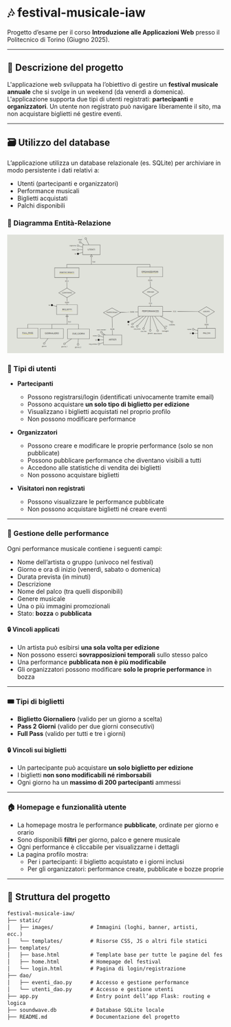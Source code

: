 # 🎶 festival-musicale-iaw

Progetto d’esame per il corso **Introduzione alle Applicazioni Web** presso il Politecnico di Torino (Giugno 2025).

---

## 📖 Descrizione del progetto

L'applicazione web sviluppata ha l’obiettivo di gestire un **festival musicale annuale** che si svolge in un weekend (da venerdì a domenica). L'applicazione supporta due tipi di utenti registrati: **partecipanti** e **organizzatori**. Un utente non registrato può navigare liberamente il sito, ma non acquistare biglietti né gestire eventi.

---

## 🗃️ Utilizzo del database

L’applicazione utilizza un database relazionale (es. SQLite) per archiviare in modo persistente i dati relativi a:

- Utenti (partecipanti e organizzatori)
- Performance musicali
- Biglietti acquistati
- Palchi disponibili

### 📝 Diagramma Entità-Relazione
![diagramma_er](/static/images/database_er.png)

### 👥 Tipi di utenti

- **Partecipanti**
  - Possono registrarsi/login (identificati univocamente tramite email)
  - Possono acquistare **un solo tipo di biglietto per edizione**
  - Visualizzano i biglietti acquistati nel proprio profilo
  - Non possono modificare performance

- **Organizzatori**
  - Possono creare e modificare le proprie performance (solo se non pubblicate)
  - Possono pubblicare performance che diventano visibili a tutti
  - Accedono alle statistiche di vendita dei biglietti
  - Non possono acquistare biglietti

- **Visitatori non registrati**
  - Possono visualizzare le performance pubblicate
  - Non possono acquistare biglietti né creare eventi

---

### 🎤 Gestione delle performance

Ogni performance musicale contiene i seguenti campi:

- Nome dell’artista o gruppo (univoco nel festival)
- Giorno e ora di inizio (venerdì, sabato o domenica)
- Durata prevista (in minuti)
- Descrizione
- Nome del palco (tra quelli disponibili)
- Genere musicale
- Una o più immagini promozionali
- Stato: **bozza** o **pubblicata**

#### 🔒 Vincoli applicati

- Un artista può esibirsi **una sola volta per edizione**
- Non possono esserci **sovrapposizioni temporali** sullo stesso palco
- Una performance **pubblicata non è più modificabile**
- Gli organizzatori possono modificare **solo le proprie performance** in bozza

---

### 🎟️ Tipi di biglietti

- **Biglietto Giornaliero** (valido per un giorno a scelta)
- **Pass 2 Giorni** (valido per due giorni consecutivi)
- **Full Pass** (valido per tutti e tre i giorni)

#### 🔒 Vincoli sui biglietti

- Un partecipante può acquistare **un solo biglietto per edizione**
- I biglietti **non sono modificabili né rimborsabili**
- Ogni giorno ha un **massimo di 200 partecipanti** ammessi

---

### 🏠 Homepage e funzionalità utente

- La homepage mostra le performance **pubblicate**, ordinate per giorno e orario
- Sono disponibili **filtri** per giorno, palco e genere musicale
- Ogni performance è cliccabile per visualizzarne i dettagli
- La pagina profilo mostra:
  - Per i partecipanti: il biglietto acquistato e i giorni inclusi
  - Per gli organizzatori: performance create, pubblicate e bozze proprie

---

## 📁 Struttura del progetto

`````text
festival-musicale-iaw/
├── static/
│   ├── images/            # Immagini (loghi, banner, artisti,                                     ecc.)
│   └── templates/         # Risorse CSS, JS o altri file statici
├── templates/
│   ├── base.html          # Template base per tutte le pagine del fes
│   ├── home.html          # Homepage del festival
│   └── login.html         # Pagina di login/registrazione
├── dao/
│   ├── eventi_dao.py      # Accesso e gestione performance
│   └── utenti_dao.py      # Accesso e gestione utenti
├── app.py                 # Entry point dell’app Flask: routing e logica
├── soundwave.db           # Database SQLite locale
├── README.md              # Documentazione del progetto
